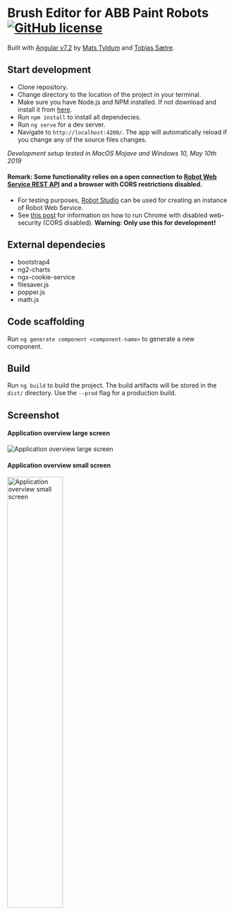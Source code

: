 # Brush Editor for ABB Paint Robots [![GitHub license](https://img.shields.io/badge/license-MIT-blue.svg?style=flat-square)](https://github.com/maattss/brush-editor/master/LICENSE)
Built with [Angular v7.2](https://angular.io/docs) by [Mats Tyldum](https://github.com/maattss) and [Tobias Sætre](https://github.com/Tobiasns). 

## Start development
- Clone repository.
- Change directory to the location of the project in your terminal.
- Make sure you have Node.js and NPM installed. If not download and install it from [here](https://nodejs.org/en/).
- Run `npm install` to install all dependecies.
- Run `ng serve` for a dev server. 
- Navigate to `http://localhost:4200/`. The app will automatically reload if you change any of the source files changes.

*Development setup tested in MacOS Mojave and Windows 10, May 10th 2019*

#### Remark: Some functionality relies on a open connection to [Robot Web Service REST API](http://developercenter.robotstudio.com/blobproxy/devcenter/Robot_Web_Services/html/index.html) and a browser with CORS restrictions disabled.
- For testing purposes, [Robot Studio](https://new.abb.com/products/robotics/robotstudio) can be used for creating an instance of Robot Web Service. 
- See [this post](https://stackoverflow.com/questions/3102819/disable-same-origin-policy-in-chrome) for information on how to run Chrome with disabled web-security (CORS disabled). **Warning: Only use this for development!**

## External dependecies
- bootstrap4
- ng2-charts
- ngx-cookie-service
- filesaver.js
- popper.js
- math.js

## Code scaffolding
Run `ng generate component <component-name>` to generate a new component.

## Build
Run `ng build` to build the project. The build artifacts will be stored in the `dist/` directory. Use the `--prod` flag for a production build.

## Screenshot
#### Application overview large screen
![Application overview large screen](https://i.imgur.com/6LNMGjg.png)

#### Application overview small screen
<img src="https://i.imgur.com/9S3vUyl.png" alt="Application overview small screen" width="50%"/>
